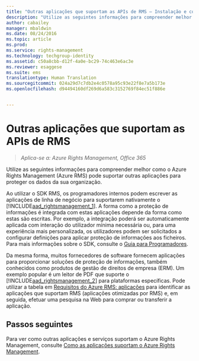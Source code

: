```yaml
---
title: "Outras aplicações que suportam as APIs de RMS – Instalação e configuração | Azure RMS"
description: "Utilize as seguintes informações para compreender melhor como o Azure Rights Management (Azure RMS) pode suportar outras aplicações para proteger os dados da sua organização."
author: cabailey
manager: mbaldwin
ms.date: 08/24/2016
ms.topic: article
ms.prod: 
ms.service: rights-management
ms.technology: techgroup-identity
ms.assetid: c50a8cbb-d12f-4a0e-bc29-74c463e6ac3e
ms.reviewer: esaggese
ms.suite: ems
translationtype: Human Translation
ms.sourcegitcommit: 024a29d7c7db2e4c0578a95c93e22f8e7a5b173e
ms.openlocfilehash: d94494160df269d6a583c3152769f84ec51f886e


---
```


# Outras aplicações que suportam as APIs de RMS

>*Aplica-se a: Azure Rights Management, Office 365*

Utilize as seguintes informações para compreender melhor como o Azure Rights Management (Azure RMS) pode suportar outras aplicações para proteger os dados da sua organização.

Ao utilizar o SDK RMS, os programadores internos podem escrever as aplicações de linha de negócio para suportarem nativamente o [!INCLUDE[aad_rightsmanagement_1](../includes/aad_rightsmanagement_1_md.md)]. A forma como a proteção de informações é integrada com estas aplicações depende da forma como estas são escritas. Por exemplo, a integração poderá ser automaticamente aplicada com interação do utilizador mínima necessária ou, para uma experiência mais personalizada, os utilizadores podem ser solicitados a configurar definições para aplicar proteção de informações aos ficheiros. Para mais informações sobre o SDK, consulte o [Guia para Programadores](../develop/developers-guide.md).

Da mesma forma, muitos fornecedores de software fornecem aplicações para proporcionar soluções de proteção de informações, também conhecidos como produtos de gestão de direitos de empresa (ERM). Um exemplo popular é um leitor de PDF que suporte o [!INCLUDE[aad_rightsmanagement_2](../includes/aad_rightsmanagement_2_md.md)] para plataformas específicas. Pode utilizar a tabela em [Requisitos do Azure RMS: aplicações](../get-started/requirements-applications.md) para identificar as aplicações que suportam RMS (aplicações otimizadas por RMS) e, em seguida, efetuar uma pesquisa na Web para comprar ou transferir a aplicação.

## Passos seguintes

Para ver como outras aplicações e serviços suportam o Azure Rights Management, consulte [Como as aplicações suportam o Azure Rights Management](applications-support.md).


<!--HONumber=Aug16_HO4-->


